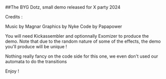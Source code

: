 ##The BYG Dotz, small demo released for X party 2024

Credits :

Music by Magnar
Graphics by Nyke
Code by Papapower

You will need Kickassembler and optionnally Exomizer to produce the demo.
Note that due to the random nature of some of the effects, the demo you'll produce will be unique !

Nothing really fancy on the code side for this one, we even don't used our automata to do the transitions

Enjoy !
